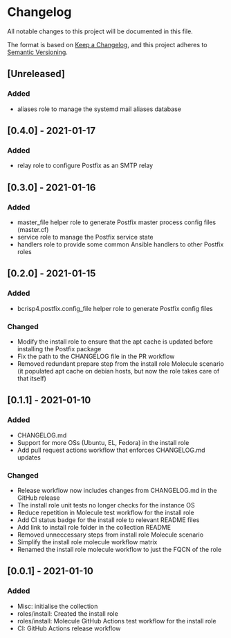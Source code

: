 # Changelog
All notable changes to this project will be documented in this file.

The format is based on [Keep a Changelog](https://keepachangelog.com/en/1.0.0/),
and this project adheres to [Semantic Versioning](https://semver.org/spec/v2.0.0.html).

## [Unreleased]
### Added
- aliases role to manage the systemd mail aliases database

## [0.4.0] - 2021-01-17
### Added
- relay role to configure Postfix as an SMTP relay

## [0.3.0] - 2021-01-16
### Added
- master_file helper role to generate Postfix master process config files (master.cf)
- service role to manage the Postfix service state
- handlers role to provide some common Ansible handlers to other Postfix roles

## [0.2.0] - 2021-01-15
### Added
- bcrisp4.postfix.config_file helper role to generate Postfix config files
### Changed
- Modify the install role to ensure that the apt cache is updated before installing the Postfix package
- Fix the path to the CHANGELOG file in the PR workflow
- Removed redundant prepare step from the install role Molecule scenario (it populated apt cache on debian hosts, but now the role takes care of that itself)

## [0.1.1] - 2021-01-10
### Added
- CHANGELOG.md
- Support for more OSs (Ubuntu, EL, Fedora) in the install role
- Add pull request actions workflow that enforces CHANGELOG.md updates

### Changed
- Release workflow now includes changes from CHANGELOG.md in the GitHub release
- The install role unit tests no longer checks for the instance OS
- Reduce repetition in Molecule test workflow for the install role
- Add CI status badge for the install role to relevant README files
- Add link to install role folder in the collection README
- Removed unneccessary steps from install role Molecule scenario
- Simplify the install role molecule workflow matrix
- Renamed the install role molecule  workflow to just the FQCN of the role

## [0.0.1] - 2021-01-10
### Added
- Misc: initialise the collection
- roles/install: Created the install role
- roles/install: Molecule GitHub Actions test workflow for the install role
- CI: GitHub Actions release workflow
